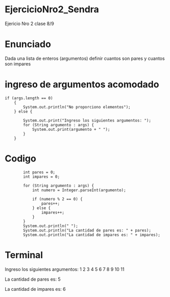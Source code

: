 # EjercicioNro2_Sendra
Ejericio Nro 2 clase 8/9

# Enunciado

Dada una lista de enteros (argumentos) definir cuantos son pares y cuantos son impares


# ingreso de argumentos acomodado

    if (args.length == 0)
        {
            System.out.println("No proporciono elementos");
        } else {
    
            System.out.print("Ingreso los siguientes argumentos: ");
            for (String argumento : args) {
                System.out.print(argumento + " ");
            }
        }

 # Codigo

            int pares = 0;
            int impares = 0;
    
            for (String argumento : args) {
                int numero = Integer.parseInt(argumento);
    
                if (numero % 2 == 0) {
                    pares++;
                } else {
                    impares++;
                }
            }
            System.out.println(" ");
            System.out.println("La cantidad de pares es: " + pares);
            System.out.println("La cantidad de impares es: " + impares);

# Terminal

Ingreso los siguientes argumentos: 1 2 3 4 5 6 7 8 9 10 11  
 
La cantidad de pares es: 5

La cantidad de impares es: 6


